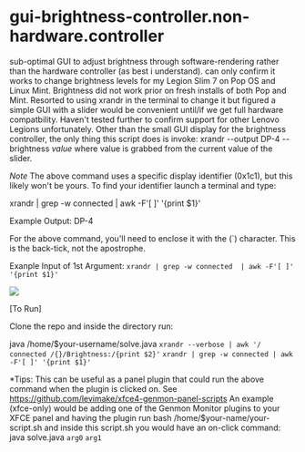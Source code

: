 # gui-brightness-controller.non-hardware.controller
sub-optimal GUI to adjust brightness through software-rendering rather than the hardware controller (as best i understand). can only confirm it works to change brightness levels for my Legion Slim 7 on Pop OS and Linux Mint. Brightness did not work prior on fresh installs of both Pop and Mint. Resorted to using xrandr in the terminal to change it but figured a simple GUI with a slider would be convenient until/if we get full hardware compatbility. 
Haven't tested further to confirm support for other Lenovo Legions unfortunately.
Other than the small GUI display for the brightness controller, the only thing this script does is invoke:
     xrandr --output DP-4 --brightness *value* 
where value is grabbed from the current value of the slider. 

*Note* The above command uses a specific display identifier (0x1c1), but this likely won't be yours. To find your identifier launch a terminal and type: 

xrandr | grep -w connected  | awk -F'[ ]' '{print $1}'

Example Output:
DP-4

For the above command, you'll need to enclose it with the (`) character. This is the back-tick, not the apostrophe. 

Exanple Input of 1st Argument: 
` xrandr | grep -w connected  | awk -F'[ ]' '{print $1}' `

<img src="https://user-images.githubusercontent.com/31811490/151293547-6f05e007-24ff-4ee3-949c-47ce46615efb.png">

[To Run]

Clone the repo and inside the directory run: 

java /home/$your-username/solve.java `xrandr --verbose | awk '/ connected /{}/Brightness:/{print $2}'` `xrandr | grep -w connected | awk -F'[ ]' '{print $1}'` 

*Tips: This can be useful as a panel plugin that could run the above command when the plugin is clicked on. 
See https://github.com/levimake/xfce4-genmon-panel-scripts 
An example (xfce-only) would be adding one of the Genmon Monitor plugins to your XFCE panel and having the plugin run bash /home/$your-name/your-script.sh and inside this script.sh you would have an on-click command: java solve.java `arg0` `arg1`
